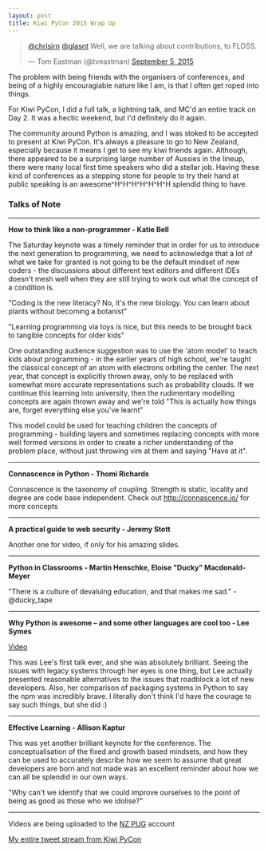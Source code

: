 ```yaml
---
layout: post
title: Kiwi PyCon 2015 Wrap Up
---
```


<blockquote class="twitter-tweet" lang="en"><p lang="en" dir="ltr"><a href="https://twitter.com/chrisjrn">@chrisjrn</a> <a href="https://twitter.com/glasnt">@glasnt</a> Well, we are talking about contributions, to FLOSS.</p>&mdash; Tom Eastman (@tveastman) <a href="https://twitter.com/tveastman/status/640013338911490048">September 5, 2015</a></blockquote>
<script async src="//platform.twitter.com/widgets.js" charset="utf-8"></script>


The problem with being friends with the organisers of conferences, and being of a highly encouragiable nature like I am, is that I often get roped into things. 

For Kiwi PyCon, I did a full talk, a lightning talk, and MC'd an entire track on Day 2. It was a hectic weekend, but I'd definitely do it again. 

The community around Python is amazing, and I was stoked to be accepted to present at Kiwi PyCon. It's always a pleasure to go to New Zealand, especially because it means I get to see my kiwi friends again. Although, there appeared to be a surprising large number of Aussies in the lineup, there were many local first time speakers who did a stellar job. Having these kind of conferences as a stepping stone for people to try their hand at public speaking is an awesome^H^H^H^H^H^H^H splendid thing to have. 

### Talks of Note

---

**How to think like a non-programmer - Katie Bell**

The Saturday keynote was a timely reminder that in order for us to introduce the next generation to programming, we need to acknowledge that a lot of what we take for granted is not going to be the default mindset of new coders - the discussions about different text editors and different IDEs doesn't mesh well when they are still trying to work out what the concept of a condition is. 

"Coding is the new literacy? No, it's the new biology. You can learn about plants without becoming a botanist"

"Learning programming via toys is nice, but this needs to be brought back to tangible concepts for older kids"

One outstanding audience suggestion was to use the 'atom model' to teach kids about programming - in the earlier years of high school, we're taught the classical concept of an atom with electrons orbiting the center. The next year, that concept is explicitly thrown away, only to be replaced with somewhat more accurate representations such as probability clouds. If we continue this learning into university, then the rudimentary modelling concepts are again thrown away and we're told "This is actually how things are, forget everything else you've learnt"

This model could be used for teaching children the concepts of programming - building layers and sometimes replacing concepts with more well formed versions in order to create a richer understanding of the problem place, without just throwing vim at them and saying "Have at it". 

---

**Connascence in Python - Thomi Richards**

Connascence is the taxonomy of coupling. Strength is static, locality and degree are code base independent. Check out http://connascence.io/ for more concepts

---

**A practical guide to web security - Jeremy Stott**

Another one for video, if only for his amazing slides. 

---

**Python in Classrooms - Martin Henschke, Eloise "Ducky" Macdonald-Meyer**

"There is a culture of devaluing education, and that makes me sad." - @ducky_tape

---

**Why Python is awesome – and some other languages are cool too - Lee Symes**

[Video](https://www.youtube.com/watch?v=L2JDiduangk)

This was Lee's first talk ever, and she was absolutely brilliant. Seeing the issues with legacy systems through her eyes is one thing, but Lee actually presented reasonable alternatives to the issues that roadblock a lot of new developers. Also, her comparison of packaging systems in Python to say the npm was incredibly brave. I literally don't think I'd have the courage to say such things, but she did :)

---

**Effective Learning - Allison Kaptur**

This was yet another brilliant keynote for the conference. The conceptualisation of the fixed and growth based mindsets, and how they can be used to accurately describe how we seem to assume that great developers are born and not made was an excellent reminder about how we can all be splendid in our own ways. 

"Why can't we identify that we could improve ourselves to the point of being as good as those who we idolise?" 

---

Videos are being uploaded to the [NZ PUG](https://www.youtube.com/channel/UCJ_gIPLffA7ZTYc5gOV6MgA) account

[My entire tweet stream from Kiwi PyCon](https://twitter.com/search?f=tweets&vertical=default&q=from%3Aglasnt%20%23kiwipycon&src=typd)

